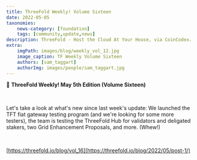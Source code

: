 ```yaml
---
title: ThreeFold Weekly! Volume Sixteen
date: 2022-05-05
taxonomies:
    news-category: [foundation]
    tags: [community,update,news]
description: ThreeFold - Host the Cloud At Your House, via CoinCodex.
extra:
    imgPath: images/blog/weekly_vol_12.jpg
    image_caption: TF Weekly Volume Sixteen
    authors: [sam_taggart]
    authorImg: images/people/sam_taggart.jpg
---
```



📰 **ThreeFold Weekly! May 5th Edition (Volume Sixteen)**

<br/>

Let's take a look at what's new since last week's update: We launched the TFT fiat gateway testing program (and we're looking for some more testers), the team is testing the ThreeFold Hub for validators and deligated stakers, two Grid Enhancement Proposals, and more. (Whew!)

<br/>

[https://threefold.io/blog/vol_16](https://threefold.io/blog/2022/05/post-1/)